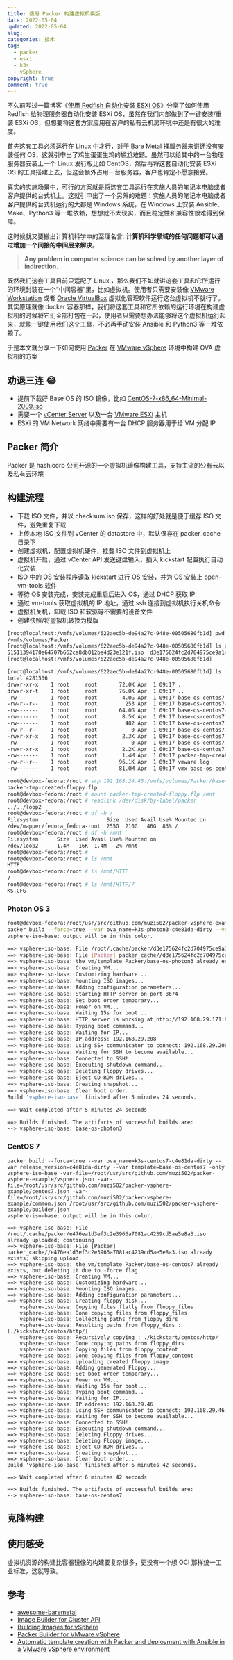 ```yaml
---
title: 使用 Packer 构建虚拟机模版
date: 2022-05-04
updated: 2022-05-04
slug:
categories: 技术
tag:
  - packer
  - esxi
  - k3s
  - vSphere
copyright: true
comment: true
---
```

不久前写过一篇博客《[使用 Redfish 自动化安装 ESXi OS](https://blog.k8s.li/redfish-esxi-os-installer.html)》分享了如何使用 Redfish 给物理服务器自动化安装 ESXi OS，虽然在我们内部做到了一键安装/重装 ESXi OS，但想要将这套方案应用在客户的私有云机房环境中还是有很大的难度。

首先这套工具必须运行在 Linux 中才行，对于 Bare Metal 裸服务器来讲还没有安装任何 OS，这就引申出了鸡生蛋蛋生鸡的尴尬难题。虽然可以给其中的一台物理服务器安装上一个 Linux 发行版比如 CentOS，然后再将这套自动化安装 ESXi OS 的工具搭建上去，但这会额外占用一台服务器，客户也肯定不愿意接受。

真实的实施场景中，可行的方案就是将这套工具运行在实施人员的笔记本电脑或者客户提供的台式机上。这就引申出了一个另外的难题：实施人员的笔记本电脑或者客户提供的台式机运行的大都是 Windows 系统，在 Windows 上安装 Ansible、Make、Python3 等一堆依赖，想想就不太现实，而且稳定性和兼容性很难得到保障。

这时候就又要搬出计算机科学中的至理名言: **计算机科学领域的任何问题都可以通过增加一个间接的中间层来解决**。

> **Any problem in computer science can be solved by another layer of indirection.**

既然我们这套工具目前只适配了 Linux ，那么我们不如就讲这套工具和它所运行的环境封装在一个“中间容器”里，比如虚拟机。使用者只需要安装像 [VMware Workstation](https://www.vmware.com/products/workstation-pro/workstation-pro-evaluation.html) 或者 [Oracle VirtualBox](https://www.virtualbox.org/) 虚拟化管理软件运行这台虚拟机不就行了。其实原理就像 docker 容器那样，我们将这套工具和它所依赖的运行环境在构建虚拟机的时候将它们全部打包在一起，使用者只需要想办法能够将这个虚拟机运行起来，就能一键使用我们这个工具，不必再手动安装 Ansible 和 Python3 等一堆依赖了。

于是本文就分享一下如何使用 [Packer](https://www.packer.io/) 在 [VMware vSphere](https://www.vmware.com/products/vsphere.html) 环境中构建 OVA 虚拟机的方案

## 劝退三连 😂

- 提前下载好 Base OS 的 ISO 镜像，比如 [CentOS-7-x86_64-Minimal-2009.iso](https://mirrors.tuna.tsinghua.edu.cn/centos/7.9.2009/isos/x86_64/CentOS-7-x86_64-Minimal-2009.iso)
- 需要一个 [vCenter Server](https://www.vmware.com/products/vcenter-server.html) 以及一台 [VMware ESXi](https://www.vmware.com/products/esxi-and-esx.html) 主机
- ESXi 的 VM Network 网络中需要有一台 DHCP 服务器用于给 VM 分配 IP

## Packer 简介

Packer 是 hashicorp 公司开源的一个虚拟机镜像构建工具，支持主流的公有云以及私有云环境

## 构建流程

- 下载 ISO 文件，并以 checksum.iso 保存，这样的好处就是便于缓存 ISO 文件，避免重复下载
- 上传本地 ISO 文件到 vCenter 的 datastore 中，默认保存在 packer_cache 目录下
- 创建虚拟机，配置虚拟机硬件，挂载 ISO 文件到虚拟机上
- 虚拟机开启，通过 vCenter API 发送键盘输入，插入 kickstart 配置执行自动化安装
- ISO 中的 OS 安装程序读取 kickstart 进行 OS 安装，并为 OS 安装上 open-vm-tools 软件
- 等待 OS 安装完成，安装完成重启后进入 OS，通过 DHCP 获取 IP
- 通过 vm-tools 获取虚拟机的 IP 地址，通过 ssh 连接到虚拟机执行关机命令
- 虚拟机关机，卸载 ISO 和软驱等不需要的设备文件
- 创建快照/将虚拟机转换为模版

```bash
[root@localhost:/vmfs/volumes/622aec5b-de94a27c-948e-00505680fb1d] pwd
/vmfs/volumes/Packer
[root@localhost:/vmfs/volumes/622aec5b-de94a27c-948e-00505680fb1d] ls packer_cache/
51511394170e64707b662ca8db012be4d23e121f.iso  d3e175624fc2d704975ce9a149f8f270e4768727.iso  e476ea1d3ef3c2e3966a7081ac4239cd5ae5e8a3.iso
[root@localhost:/vmfs/volumes/622aec5b-de94a27c-948e-00505680fb1d]
```

```bash
[root@localhost:/vmfs/volumes/622aec5b-de94a27c-948e-00505680fb1d] ls -alh base-os-centos7/
total 4281536
drwxr-xr-x    1 root     root       72.0K Apr  1 09:17 .
drwxr-xr-t    1 root     root       76.0K Apr  1 09:17 ..
-rw-------    1 root     root        4.0G Apr  1 09:17 base-os-centos7-3ea6b205.vswp
-rw-r--r--    1 root     root         253 Apr  1 09:17 base-os-centos7-65ff34a3.hlog
-rw-------    1 root     root       64.0G Apr  1 09:17 base-os-centos7-flat.vmdk
-rw-------    1 root     root        8.5K Apr  1 09:17 base-os-centos7.nvram
-rw-------    1 root     root         482 Apr  1 09:17 base-os-centos7.vmdk
-rw-r--r--    1 root     root           0 Apr  1 09:17 base-os-centos7.vmsd
-rwxr-xr-x    1 root     root        2.3K Apr  1 09:17 base-os-centos7.vmx
-rw-------    1 root     root           0 Apr  1 09:17 base-os-centos7.vmx.lck
-rwxr-xr-x    1 root     root        2.2K Apr  1 09:17 base-os-centos7.vmx~
-rw-------    1 root     root        1.4M Apr  1 09:17 packer-tmp-created-floppy.flp
-rw-r--r--    1 root     root       96.1K Apr  1 09:17 vmware.log
-rw-------    1 root     root       81.0M Apr  1 09:17 vmx-base-os-centos7-91f34e6b5057bacd98170dd0824534160e7b007d-1.vswp

root@devbox-fedora:/root # scp 192.168.24.43:/vmfs/volumes/Packer/base-os-centos7/packer-tmp-created-floppy.flp .
packer-tmp-created-floppy.flp                                                                                100% 1440KB  89.4MB/s   00:00
root@devbox-fedora:/root # mount packer-tmp-created-floppy.flp /mnt
root@devbox-fedora:/root # readlink /dev/disk/by-label/packer
../../loop2
root@devbox-fedora:/root # df -h /
Filesystem                      Size  Used Avail Use% Mounted on
/dev/mapper/fedora_fedora-root  255G  210G   46G  83% /
root@devbox-fedora:/root # df -h /mnt
Filesystem      Size  Used Avail Use% Mounted on
/dev/loop2      1.4M   16K  1.4M   2% /mnt
root@devbox-fedora:/root #
root@devbox-fedora:/root # ls /mnt
HTTP
root@devbox-fedora:/root # ls /mnt/HTTP
7
root@devbox-fedora:/root # ls /mnt/HTTP/7
KS.CFG
```

### Photon OS 3

```bash
root@devbox-fedora:/root/usr/src/github.com/muzi502/packer-vsphere-example git:(master*) # make build-template PACKER_BASE_OS=photon3 PACKER_FORCE=true
packer build --force=true --var ova_name=k3s-photon3-c4e81da-dirty --var release_version=c4e81da-dirty --var template=base-os-photon3 -only vsphere-iso-base -var-file=/root/usr/src/github.com/muzi502/packer-vsphere-example/vsphere.json -var-file=/root/usr/src/github.com/muzi502/packer-vsphere-example/photon3.json -var-file=/root/usr/src/github.com/muzi502/packer-vsphere-example/common.json /root/usr/src/github.com/muzi502/packer-vsphere-example/builder.json
vsphere-iso-base: output will be in this color.

==> vsphere-iso-base: File /root/.cache/packer/d3e175624fc2d704975ce9a149f8f270e4768727.iso already uploaded; continuing
==> vsphere-iso-base: File [Packer] packer_cache//d3e175624fc2d704975ce9a149f8f270e4768727.iso already exists; skipping upload.
==> vsphere-iso-base: the vm/template Packer/base-os-photon3 already exists, but deleting it due to -force flag
==> vsphere-iso-base: Creating VM...
==> vsphere-iso-base: Customizing hardware...
==> vsphere-iso-base: Mounting ISO images...
==> vsphere-iso-base: Adding configuration parameters...
==> vsphere-iso-base: Starting HTTP server on port 8674
==> vsphere-iso-base: Set boot order temporary...
==> vsphere-iso-base: Power on VM...
==> vsphere-iso-base: Waiting 15s for boot...
==> vsphere-iso-base: HTTP server is working at http://192.168.29.171:8674/
==> vsphere-iso-base: Typing boot command...
==> vsphere-iso-base: Waiting for IP...
==> vsphere-iso-base: IP address: 192.168.29.208
==> vsphere-iso-base: Using SSH communicator to connect: 192.168.29.208
==> vsphere-iso-base: Waiting for SSH to become available...
==> vsphere-iso-base: Connected to SSH!
==> vsphere-iso-base: Executing shutdown command...
==> vsphere-iso-base: Deleting Floppy drives...
==> vsphere-iso-base: Eject CD-ROM drives...
==> vsphere-iso-base: Creating snapshot...
==> vsphere-iso-base: Clear boot order...
Build 'vsphere-iso-base' finished after 5 minutes 24 seconds.

==> Wait completed after 5 minutes 24 seconds

==> Builds finished. The artifacts of successful builds are:
--> vsphere-iso-base: base-os-photon3
```

### CentOS 7

```root@devbox-fedora:/root/usr/src/github.com/muzi502/packer-vsphere-example git:(master*) # make build-template PACKER_BASE_OS=centos7 PACKER_FORCE=true
packer build --force=true --var ova_name=k3s-centos7-c4e81da-dirty --var release_version=c4e81da-dirty --var template=base-os-centos7 -only vsphere-iso-base -var-file=/root/usr/src/github.com/muzi502/packer-vsphere-example/vsphere.json -var-file=/root/usr/src/github.com/muzi502/packer-vsphere-example/centos7.json -var-file=/root/usr/src/github.com/muzi502/packer-vsphere-example/common.json /root/usr/src/github.com/muzi502/packer-vsphere-example/builder.json
vsphere-iso-base: output will be in this color.

==> vsphere-iso-base: File /root/.cache/packer/e476ea1d3ef3c2e3966a7081ac4239cd5ae5e8a3.iso already uploaded; continuing
==> vsphere-iso-base: File [Packer] packer_cache//e476ea1d3ef3c2e3966a7081ac4239cd5ae5e8a3.iso already exists; skipping upload.
==> vsphere-iso-base: the vm/template Packer/base-os-centos7 already exists, but deleting it due to -force flag
==> vsphere-iso-base: Creating VM...
==> vsphere-iso-base: Customizing hardware...
==> vsphere-iso-base: Mounting ISO images...
==> vsphere-iso-base: Adding configuration parameters...
==> vsphere-iso-base: Creating floppy disk...
    vsphere-iso-base: Copying files flatly from floppy_files
    vsphere-iso-base: Done copying files from floppy_files
    vsphere-iso-base: Collecting paths from floppy_dirs
    vsphere-iso-base: Resulting paths from floppy_dirs : [./kickstart/centos/http/]
    vsphere-iso-base: Recursively copying : ./kickstart/centos/http/
    vsphere-iso-base: Done copying paths from floppy_dirs
    vsphere-iso-base: Copying files from floppy_content
    vsphere-iso-base: Done copying files from floppy_content
==> vsphere-iso-base: Uploading created floppy image
==> vsphere-iso-base: Adding generated Floppy...
==> vsphere-iso-base: Set boot order temporary...
==> vsphere-iso-base: Power on VM...
==> vsphere-iso-base: Waiting 15s for boot...
==> vsphere-iso-base: Typing boot command...
==> vsphere-iso-base: Waiting for IP...
==> vsphere-iso-base: IP address: 192.168.29.46
==> vsphere-iso-base: Using SSH communicator to connect: 192.168.29.46
==> vsphere-iso-base: Waiting for SSH to become available...
==> vsphere-iso-base: Connected to SSH!
==> vsphere-iso-base: Executing shutdown command...
==> vsphere-iso-base: Deleting Floppy drives...
==> vsphere-iso-base: Deleting Floppy image...
==> vsphere-iso-base: Eject CD-ROM drives...
==> vsphere-iso-base: Creating snapshot...
==> vsphere-iso-base: Clear boot order...
Build 'vsphere-iso-base' finished after 6 minutes 42 seconds.

==> Wait completed after 6 minutes 42 seconds

==> Builds finished. The artifacts of successful builds are:
--> vsphere-iso-base: base-os-centos7
```

## 克隆构建

## 使用感受

虚拟机资源的构建比容器镜像的构建要复杂很多，更没有一个想 OCI 那样统一工业标准，这就导致。

## 参考

- [awesome-baremetal](https://github.com/alexellis/awesome-baremetal)
- [Image Builder for Cluster API](https://github.com/kubernetes-sigs/image-builder/tree/master/images/capi)
- [Building Images for vSphere](https://image-builder.sigs.k8s.io/capi/providers/vsphere.html#building-images-for-vsphere)
- [Packer Builder for VMware vSphere](https://www.packer.io/plugins/builders/vsphere/vsphere-iso)
- [Automatic template creation with Packer and deployment with Ansible in a VMware vSphere environment](https://docs.rockylinux.org/guides/automation/templates-automation-packer-vsphere/)

